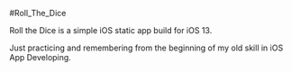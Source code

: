 #Roll_The_Dice

Roll the Dice is a simple iOS static app build for iOS 13.

Just practicing and remembering from the beginning of my old skill in iOS App Developing.
